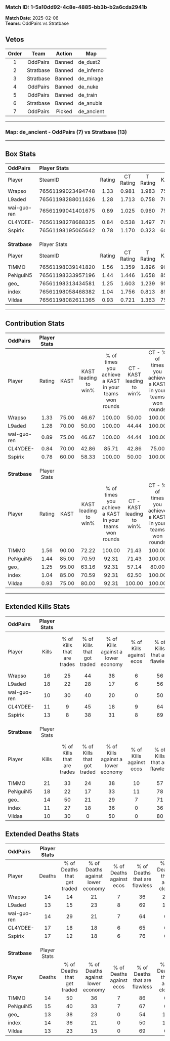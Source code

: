 ### Match ID: 1-5a10dd92-4c8e-4885-bb3b-b2a6cda2941b  
**Match Date**: 2025-02-06  
**Teams**: OddPairs vs Stratbase  

## Vetos  

| Order | Team | Action | Map |
| :---: | :--: | :----: | --- |
| 1 | OddPairs | Banned | de_dust2 |
| 2 | Stratbase | Banned | de_inferno |
| 3 | Stratbase | Banned | de_mirage |
| 4 | OddPairs | Banned | de_nuke |
| 5 | OddPairs | Banned | de_train |
| 6 | Stratbase | Banned | de_anubis |
| 7 | OddPairs | Picked | de_ancient |

---  

### **Map**: de_ancient - OddPairs (7) vs Stratbase (13)  
---  

## Box Stats  

| **OddPairs**  | Player Stats      |        |           |          |       |       |       |         |        |      |     |
| :- | :- | :-: | :-: | :-: | :-: | :-: | :-: | :-: | :-: | :-: | :-: |
| Player        | SteamID           | Rating | CT Rating | T Rating | KAST  |  ADR  | Kills | Assists | Deaths | K/D  | HS% |
| Wrapso        | 76561199023494748 |  1.33  |   0.981   |  1.983   | 75.00 | 115.0 |  16   |    6    |   14   | 1.14 | 31  |
| L9aded        | 76561198288011626 |  1.28  |   1.713   |  0.758   | 70.00 | 84.0  |  18   |    1    |   13   | 1.38 | 44  |
| wai-guo-ren   | 76561199041401675 |  0.89  |   1.025   |  0.960   | 75.00 | 60.5  |  10   |    6    |   14   | 0.71 | 40  |
| CL4YDEE-      | 76561198278688325 |  0.84  |   0.538   |  1.497   | 70.00 | 69.2  |  11   |    5    |   17   | 0.65 | 72  |
| Sspirix       | 76561198195065642 |  0.78  |   1.170   |  0.323   | 60.00 | 51.3  |  13   |    1    |   17   | 0.76 |  0  |
|               |                   |        |           |          |       |       |       |         |        |      |     |
|               |                   |        |           |          |       |       |       |         |        |      |     |
|               |                   |        |           |          |       |       |       |         |        |      |     |
| **Stratbase** | Player Stats      |        |           |          |       |       |       |         |        |      |     |
| Player        | SteamID           | Rating | CT Rating | T Rating | KAST  |  ADR  | Kills | Assists | Deaths | K/D  | HS% |
| TIMMO         | 76561198039141820 |  1.56  |   1.359   |  1.896   | 90.00 | 88.2  |  21   |    6    |   14   | 1.50 | 28  |
| PeNguiN5      | 76561198333957196 |  1.44  |   1.446   |  1.658   | 85.00 | 106.0 |  18   |    8    |   15   | 1.20 | 38  |
| geo_          | 76561198313434581 |  1.25  |   1.603   |  1.239   | 95.00 | 65.0  |  14   |    6    |   13   | 1.08 | 78  |
| index         | 76561198058468382 |  1.04  |   1.756   |  0.813   | 85.00 | 67.5  |  11   |    9    |   14   | 0.79 | 90  |
| Vildaa        | 76561198082611365 |  0.93  |   0.721   |  1.363   | 75.00 | 62.9  |  10   |    7    |   13   | 0.77 | 80  |
---  

## Contribution Stats  

| **OddPairs**  | Player Stats |       |                      |                                                        |                           |                                                             |                          |                                                            |
| :- | :-: | :-: | :-: | :-: | :-: | :-: | :-: | :-: |
| Player        |    Rating    | KAST  | KAST leading to win% | % of times you achieve a KAST in your teams won rounds | CT - KAST leading to win% | CT - % of times you achieve a KAST in your teams won rounds | T - KAST leading to win% | T - % of times you achieve a KAST in your teams won rounds |
| Wrapso        |     1.33     | 75.00 |        46.67         |                         100.00                         |           50.00           |                           100.00                            |          42.86           |                           100.00                           |
| L9aded        |     1.28     | 70.00 |        50.00         |                         100.00                         |           44.44           |                           100.00                            |          60.00           |                           100.00                           |
| wai-guo-ren   |     0.89     | 75.00 |        46.67         |                         100.00                         |           44.44           |                           100.00                            |          50.00           |                           100.00                           |
| CL4YDEE-      |     0.84     | 70.00 |        42.86         |                         85.71                          |           42.86           |                            75.00                            |          42.86           |                           100.00                           |
| Sspirix       |     0.78     | 60.00 |        58.33         |                         100.00                         |           50.00           |                           100.00                            |          75.00           |                           100.00                           |
|               |              |       |                      |                                                        |                           |                                                             |                          |                                                            |
|               |              |       |                      |                                                        |                           |                                                             |                          |                                                            |
|               |              |       |                      |                                                        |                           |                                                             |                          |                                                            |
| **Stratbase** | Player Stats |       |                      |                                                        |                           |                                                             |                          |                                                            |
| Player        |    Rating    | KAST  | KAST leading to win% | % of times you achieve a KAST in your teams won rounds | CT - KAST leading to win% | CT - % of times you achieve a KAST in your teams won rounds | T - KAST leading to win% | T - % of times you achieve a KAST in your teams won rounds |
| TIMMO         |     1.56     | 90.00 |        72.22         |                         100.00                         |           71.43           |                           100.00                            |          72.73           |                           100.00                           |
| PeNguiN5      |     1.44     | 85.00 |        70.59         |                         92.31                          |           71.43           |                           100.00                            |          70.00           |                           87.50                            |
| geo_          |     1.25     | 95.00 |        63.16         |                         92.31                          |           57.14           |                            80.00                            |          66.67           |                           100.00                           |
| index         |     1.04     | 85.00 |        70.59         |                         92.31                          |           62.50           |                           100.00                            |          77.78           |                           87.50                            |
| Vildaa        |     0.93     | 75.00 |        80.00         |                         92.31                          |          100.00           |                           100.00                            |          70.00           |                           87.50                            |
---  

## Extended Kills Stats  

| **OddPairs**  | Player Stats |                            |                            |                                    |                         |                              |                                 |                                       |                    |           |
| :- | :-: | :-: | :-: | :-: | :-: | :-: | :-: | :-: | :-: | :-: |
| Player        |    Kills     | % of Kills that are trades | % of Kills that got traded | % of Kills against a lower economy | % of Kills against ecos | % of Kills that are flawless | % of Kills that are close duels | % of Kills that are assisted by flash | Pistol Round Kills | AWP Kills |
| Wrapso        |      16      |             25             |             44             |                 38                 |            6            |              56              |                0                |                   6                   |         1          |     1     |
| L9aded        |      18      |             22             |             28             |                 17                 |            6            |              56              |                0                |                   6                   |         0          |     2     |
| wai-guo-ren   |      10      |             30             |             40             |                 20                 |            0            |              50              |               20                |                   0                   |         0          |     2     |
| CL4YDEE-      |      11      |             9              |             45             |                 18                 |            9            |              64              |                9                |                   0                   |         0          |     1     |
| Sspirix       |      13      |             8              |             38             |                 31                 |            8            |              69              |                8                |                   0                   |         9          |     1     |
|               |              |                            |                            |                                    |                         |                              |                                 |                                       |                    |           |
|               |              |                            |                            |                                    |                         |                              |                                 |                                       |                    |           |
|               |              |                            |                            |                                    |                         |                              |                                 |                                       |                    |           |
| **Stratbase** | Player Stats |                            |                            |                                    |                         |                              |                                 |                                       |                    |           |
| Player        |    Kills     | % of Kills that are trades | % of Kills that got traded | % of Kills against a lower economy | % of Kills against ecos | % of Kills that are flawless | % of Kills that are close duels | % of Kills that are assisted by flash | Pistol Round Kills | AWP Kills |
| TIMMO         |      21      |             33             |             24             |                 38                 |           10            |              57              |               10                |                   5                   |         1          |     1     |
| PeNguiN5      |      18      |             22             |             17             |                 33                 |           11            |              78              |               11                |                   0                   |         3          |     2     |
| geo_          |      14      |             50             |             21             |                 29                 |            7            |              71              |                7                |                   0                   |         0          |     2     |
| index         |      11      |             27             |             18             |                 36                 |            0            |              36              |                9                |                   9                   |         0          |     1     |
| Vildaa        |      10      |             30             |             0              |                 50                 |            0            |              80              |                0                |                  10                   |         0          |     1     |
## Extended Deaths Stats  

| **OddPairs**  | Player Stats |                             |                                   |                          |                               |                            |                           |               |
| :- | :-: | :-: | :-: | :-: | :-: | :-: | :-: | :-: |
| Player        |    Deaths    | % of Deaths that get traded | % of Deaths against lower economy | % of Deaths against ecos | % of Deaths that are flawless | % of Deaths that are close | % of Deaths while blinded | Deaths to AWP |
| Wrapso        |      14      |             14              |                21                 |            7             |              36               |             21             |             0             |       0       |
| L9aded        |      13      |             15              |                23                 |            8             |              69               |             15             |             0             |       2       |
| wai-guo-ren   |      14      |             29              |                21                 |            7             |              64               |             0              |            14             |       1       |
| CL4YDEE-      |      17      |             18              |                18                 |            6             |              65               |             6              |             0             |       0       |
| Sspirix       |      17      |             12              |                18                 |            6             |              76               |             0              |             6             |       1       |
|               |              |                             |                                   |                          |                               |                            |                           |               |
|               |              |                             |                                   |                          |                               |                            |                           |               |
|               |              |                             |                                   |                          |                               |                            |                           |               |
| **Stratbase** | Player Stats |                             |                                   |                          |                               |                            |                           |               |
| Player        |    Deaths    | % of Deaths that get traded | % of Deaths against lower economy | % of Deaths against ecos | % of Deaths that are flawless | % of Deaths that are close | % of Deaths while blinded | Deaths to AWP |
| TIMMO         |      14      |             50              |                36                 |            7             |              86               |             0              |             0             |       1       |
| PeNguiN5      |      15      |             40              |                33                 |            7             |              67               |             0              |             0             |       2       |
| geo_          |      13      |             38              |                23                 |            0             |              54               |             15             |            15             |       2       |
| index         |      14      |             36              |                21                 |            0             |              50               |             14             |             0             |       2       |
| Vildaa        |      13      |             23              |                15                 |            0             |              69               |             0              |             0             |       3       |
